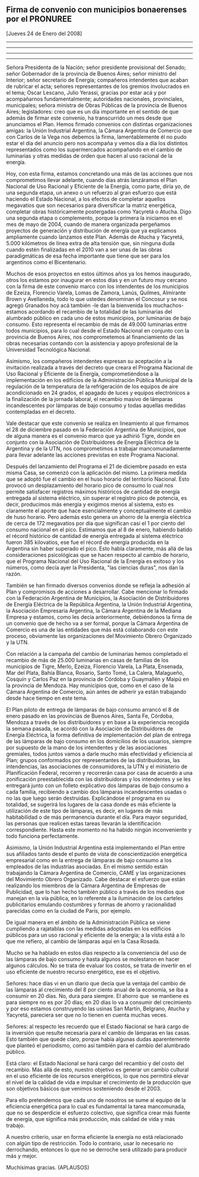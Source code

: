 Firma de convenio con municipios bonaerenses por el PRONUREE
------------------------------------------------------------

[Jueves 24 de Enero del 2008]

****

****

****

****

Señora Presidenta de la Nación; señor presidente provisional del Senado;
señor Gobernador de la provincia de Buenos Aires; señor ministro del
Interior; señor secretario de Energía; compañeros intendentes que acaban
de rubricar el acta; señores representantes de los gremios involucrados
en el tema; Oscar Lescano, Julio Yerassi, gracias por estar acá y por
acompañarnos fundamentalmente; autoridades nacionales, provinciales,
municipales; señora ministra de Obras Públicas de la provincia de Buenos
Aires; legisladores: creo que es un día importante en el sentido de que
además de firmar este convenio, ha transcurrido un mes desde que
anunciamos el Plan. Hemos firmado convenios con distintas organizaciones
amigas: la Unión Industrial Argentina, la Cámara Argentina de Comercio
que con Carlos de la Vega nos debemos la firma, lamentablemente él no
pudo estar el día del anuncio pero nos acompaña y vemos día a día los
distintos representados como los supermercados acompañando en el cambio
de luminarias y otras medidas de orden que hacen al uso racional de la
energía.

Hoy, con esta firma, estamos concretando una más de las acciones que nos
comprometimos llevar adelante, cuando días atrás lanzáramos el Plan
Nacional de Uso Racional y Eficiente de la Energía, como parte, diría
yo, de una segunda etapa, un anexo o un refuerzo al gran esfuerzo que
está haciendo el Estado Nacional, a los efectos de completar aquellos
megavatios que son necesarios para diversificar la matriz energética, 
completar obras históricamente postergadas como Yacyretá o Atucha. Digo
una segunda etapa o complemento, porque la primera la iniciamos en el
mes de mayo de 2004, cuando de manera organizada pergeñamos proyectos de
generación y distribución de energía que ya explicamos ampliamente
cuando lanzamos este Plan. Además de Atucha y Yacyretá, 5.000 kilómetros
de línea extra de alta tensión que, sin ninguna duda cuando estén
finalizadas en el 2010 van a ser unas de las obras paradigmáticas de esa
fecha importante que tiene que ser para los argentinos como el
Bicentenario.

Muchos de esos proyectos en estos últimos años ya los hemos inaugurado,
otros los estamos por inaugurar en estos días y en un futuro muy cercano
con la firma de este convenio marco con los intendentes de los
municipios de Ezeiza, Florencio Varela, Lomas de Zamora, Lanús, Quilmes,
Almirante Brown y Avellaneda, todo lo que ustedes denominan el Concosur
y se nos agregó Granados hoy acá también -le dan la bienvenida los
muchachos- estamos acordando el recambio de la totalidad de las
luminarias del alumbrado público en cada uno de estos municipios, por
luminarias de bajo consumo. Esto representa el recambio de más de 49.000
luminarias entre todos municipios, para lo cual desde el Estado Nacional
en conjunto con la provincia de Buenos Aires, nos comprometemos al
financiamiento de las obras necesarias contando con la asistencia y
apoyo profesional de la Universidad Tecnológica Nacional.

Asimismo, los compañeros intendentes expresan su aceptación a la
invitación realizada a través del decreto que creara el Programa
Nacional de Uso Racional y Eficiente de la Energía, comprometiéndose a
la implementación en los edificios de la Administración Pública
Municipal de la regulación de la temperatura de la refrigeración de los
equipos de aire acondicionado en 24 grados, el apagado de luces y
equipos electrónicos a la finalización de la jornada laboral, el
recambio masivo de lámparas incandescentes por lámparas de bajo consumo
y todas aquellas medidas contempladas en el decreto.

Vale destacar que este convenio se realiza en lineamiento al que
firmamos el 28 de diciembre pasado en la Federación Argentina de
Municipios, que de alguna manera es el convenio marco que ya adhirió
Tigre, donde en conjunto con la Asociación de Distribuidores de Energía
Eléctrica de la Argentina y de la UTN, nos comprometimos a trabajar
mancomunadamente para llevar adelante las acciones previstas en este
Programa Nacional.

Después del lanzamiento del Programa el 21 de diciembre pasado en esta
misma Casa, se comenzó con la aplicación del mismo. La primera medida
que se adoptó fue el cambio en el huso horario del territorio Nacional.
Esto provocó un desplazamiento del horario pico de consumo lo cual nos
permite satisfacer registros máximos históricos de cantidad de energía
entregada al sistema eléctrico, sin superar el registro pico de
potencia, es decir, producimos más energía y exigimos menos al sistema,
esto es claramente el aporte que hace esencialmente y conceptualmente el
cambio de huso horario. Pero además esto genera un ahorro de la energía
eléctrica de cerca de 172 megavatios por día que significan casi el 1
por ciento del consumo nacional en el pico. Estimamos que al 8 de enero,
habiendo batido el récord histórico de cantidad de energía entregada al
sistema eléctrico fueron 385 kilovatios, ese fue el récord de energía
producida en la Argentina sin haber superado el pico. Esto habla
claramente, más allá de las consideraciones psicológicas que se hacen
respecto al cambio de horario, que el Programa Nacional del Uso Racional
de la Energía es exitoso y los números, como decía ayer la Presidenta,
"las ciencias duras", nos dan la razón.

También se han firmado diversos convenios donde se refleja la adhesión
al Plan y compromisos de acciones a desarrollar. Cabe mencionar lo
firmado con la Federación Argentina de Municipios, la Asociación de
Distribuidores de Energía Eléctrica de la República Argentina, la Unión
Industrial Argentina, la Asociación Empresaria Argentina, la Cámara
Argentina de la Mediana Empresa y estamos, como les decía anteriormente,
debiéndonos la firma de un convenio que de hecho va a ser formal, porque
la Cámara Argentina de Comercio es una de las entidades que más está
colaborando con este proceso, obviamente las organizaciones del
Movimiento Obrero Organizado y la UTN.

Con relación a la campaña del cambio de luminarias hemos completado el
recambio de más de 25.000 luminarias en casas de familias de los
municipios de Tigre, Merlo, Ezeiza, Florencio Varela, La Plata,
Ensenada, Mar del Plata, Bahía Blanca, Rosario, Santo Tomé, La Calera,
Malagueño, Cosquín y Carlos Paz en la provincia de Córdoba y Guaymallén
y Maipú en la provincia de Mendoza. Hay municipios que, como en el caso
de la Cámara Argentina de Comercio, aún antes de adherir ya están
trabajando desde hace tiempo en este tema.

El Plan piloto de entrega de lámparas de bajo consumo arrancó el 8 de
enero pasado en las provincias de Buenos Aires, Santa Fe, Córdoba,
Mendoza a través de los distribuidores y en base a la experiencia
recogida la semana pasada, se acordó con la Asociación de Distribuidores
de Energía Eléctrica, la forma definitiva de implementación del plan de
entrega de las lámparas de bajo consumo en los domicilios de los
usuarios, siempre por supuesto de la mano de los intendentes y de las
asociaciones gremiales, todos juntos vamos a darle mucho más efectividad
y eficiencia al Plan; grupos conformados por representantes de las
distribuidoras, las intendencias, las asociaciones de consumidores, la
UTN y el ministerio de Planificación Federal, recorren y recorrerán casa
por casa de acuerdo a una zonificación preestablecida con las
distribuidoras y los intendentes y se les entregará junto con un folleto
explicativo dos lámparas de bajo consumo a cada familia, recibiendo a
cambio dos lámparas incandescentes usadas o no las que luego serán
destruidas. Explicándose el programa en su totalidad, se sugerirá los
lugares de la casa donde es más eficiente la utilización de este tipo de
lámparas, es decir, en lugares de más habitabilidad o de más permanencia
durante el día. Para mayor seguridad, las personas que realicen estas
tareas llevarán la identificación correspondiente. Hasta este momento no
ha habido ningún inconveniente y todo funciona perfectamente.

Asimismo, la Unión Industrial Argentina está implementando el Plan entre
sus afiliados tanto desde el punto de vista de conscientización
energética empresarial como en la entrega de lámparas de bajo consumo a
los empleados de las industrias asociadas. En el mismo sentido están
trabajando la Cámara Argentina de Comercio, CAME y las organizaciones
del Movimiento Obrero Organizado. Cabe destacar el esfuerzo que están
realizando los miembros de la Cámara Argentina de Empresas de
Publicidad, que lo han hecho también público a través de los medios que
manejan en la vía pública, en lo referente a la iluminación de los
carteles publicitarios emulando costumbres y formas de ahorro y
racionalidad parecidas como en la ciudad de París, por ejemplo.

De igual manera en el ámbito de la Administración Pública se viene
cumpliendo a rajatablas con las medidas adoptadas en los edificios
públicos para un uso racional y eficiente de la energía; a la vista está
a lo que me refiero, al cambio de lámparas aquí en la Casa Rosada.

Mucho se ha hablado en estos días respecto a la conveniencia del uso de
las lámparas de bajo consumo y hasta algunos se molestaron en hacer
algunos cálculos. No se trata de evaluar los costos, se trata de
invertir en el uso eficiente de nuestro recurso energético, ese es el
objetivo.

Señores: hace días vi en un diario que decía que la ventaja del cambio
de las lámparas al crecimiento del 8 por ciento anual de la economía, se
iba a consumir en 20 días. No, dura para siempre. El ahorro que  se
mantiene es para siempre no es por 20 días; en 20 días lo va a consumir
del crecimiento y por eso estamos construyendo las usinas San Martín,
Belgrano, Atucha y Yacyretá, pareciera ser que no lo tienen en cuenta
muchas veces.

Señores: al respecto les recuerdo que el Estado Nacional se hará cargo
de la inversión que resulte necesaria para el cambio de lámparas en las
casas. Esto también que quede claro, porque había algunas dudas
aparentemente que planteó el periodismo, como así también para el cambio
del alumbrado público.

Está claro: el Estado Nacional se hará cargo del recambio y del costo
del recambio. Más allá de esto, nuestro objetivo es generar un cambio
cultural en el uso eficiente de los recursos energéticos, lo que nos
permitirá elevar el nivel de la calidad de vida e impulsar el
crecimiento de la producción que son objetivos básicos que venimos
sosteniendo desde el 2003.

Para ello pretendemos que cada uno de nosotros se sume al equipo de la
eficiencia energética para lo cual es fundamental la tarea mancomunada,
que no se desperdicie el esfuerzo colectivo, que significa crear más
fuente de energía, que significa más producción, más calidad de vida y
más trabajo.

A nuestro criterio, usar en forma eficiente la energía no está
relacionado con algún tipo de restricción. Todo lo contrario, usar lo
necesario no derrochando, entonces lo que no se derroche será utilizado
para producir más y mejor.

Muchísimas gracias. (APLAUSOS)
